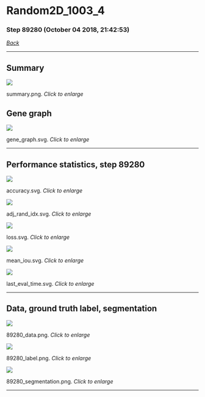 # Random2D_1003_4

### Step 89280 (October 04 2018, 21:42:53)

[_Back_](..)

---

## Summary

<div class="images"><a href="media/summary.png"><img  src="media/summary.png" align="center"></a><p>summary.png. <i>Click to enlarge</i></p></div>

## Gene graph

<div class="images"><a href="media/gene_graph.svg"><img  src="media/gene_graph.svg" align="center"></a><p>gene_graph.svg. <i>Click to enlarge</i></p></div>

---

## Performance statistics, step 89280

<div class="images"><a href="media/accuracy.svg"><img class="mini" src="media/accuracy.svg" align="center"></a><p>accuracy.svg. <i>Click to enlarge</i></p></div>
<div class="images"><a href="media/adj_rand_idx.svg"><img class="mini" src="media/adj_rand_idx.svg" align="center"></a><p>adj_rand_idx.svg. <i>Click to enlarge</i></p></div>
<div class="images"><a href="media/loss.svg"><img class="mini" src="media/loss.svg" align="center"></a><p>loss.svg. <i>Click to enlarge</i></p></div>
<div class="images"><a href="media/mean_iou.svg"><img class="mini" src="media/mean_iou.svg" align="center"></a><p>mean_iou.svg. <i>Click to enlarge</i></p></div>
<div class="images"><a href="media/last_eval_time.svg"><img class="mini" src="media/last_eval_time.svg" align="center"></a><p>last_eval_time.svg. <i>Click to enlarge</i></p></div>

---

## Data, ground truth label, segmentation

<div class="images"><a href="media/89280_data.png"><img class="mini" src="media/89280_data.png" align="center"></a><p>89280_data.png. <i>Click to enlarge</i></p></div>
<div class="images"><a href="media/89280_label.png"><img class="mini" src="media/89280_label.png" align="center"></a><p>89280_label.png. <i>Click to enlarge</i></p></div>
<div class="images"><a href="media/89280_segmentation.png"><img class="mini" src="media/89280_segmentation.png" align="center"></a><p>89280_segmentation.png. <i>Click to enlarge</i></p></div>

---


